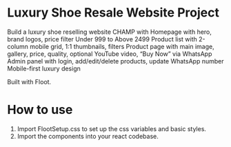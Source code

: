 # Luxury Shoe Resale Website Project
        
Build a luxury shoe reselling website CHAMP with 
    Homepage with hero, brand logos, price filter Under 999 to Above 2499
    Product list with 2-column mobile grid, 1:1 thumbnails, filters
    Product page with main image, gallery, price, quality, optional YouTube video, “Buy Now” via WhatsApp
    Admin panel with login, add/edit/delete products, update WhatsApp number
    Mobile-first luxury design

Built with Floot.

# How to use

1. Import FlootSetup.css to set up the css variables and basic styles.
2. Import the components into your react codebase.
